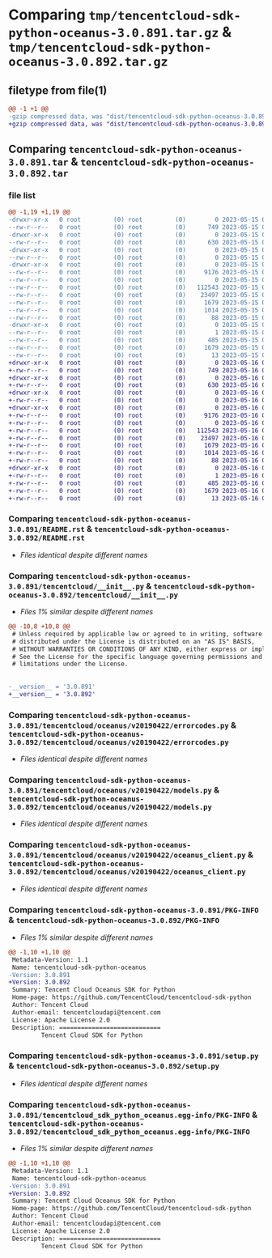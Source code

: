 # Comparing `tmp/tencentcloud-sdk-python-oceanus-3.0.891.tar.gz` & `tmp/tencentcloud-sdk-python-oceanus-3.0.892.tar.gz`

## filetype from file(1)

```diff
@@ -1 +1 @@
-gzip compressed data, was "dist/tencentcloud-sdk-python-oceanus-3.0.891.tar", last modified: Mon May 15 03:57:35 2023, max compression
+gzip compressed data, was "dist/tencentcloud-sdk-python-oceanus-3.0.892.tar", last modified: Tue May 16 00:42:08 2023, max compression
```

## Comparing `tencentcloud-sdk-python-oceanus-3.0.891.tar` & `tencentcloud-sdk-python-oceanus-3.0.892.tar`

### file list

```diff
@@ -1,19 +1,19 @@
-drwxr-xr-x   0 root         (0) root         (0)        0 2023-05-15 03:57:35.000000 tencentcloud-sdk-python-oceanus-3.0.891/
--rw-r--r--   0 root         (0) root         (0)      749 2023-05-15 03:57:34.000000 tencentcloud-sdk-python-oceanus-3.0.891/README.rst
-drwxr-xr-x   0 root         (0) root         (0)        0 2023-05-15 03:57:35.000000 tencentcloud-sdk-python-oceanus-3.0.891/tencentcloud/
--rw-r--r--   0 root         (0) root         (0)      630 2023-05-15 03:57:34.000000 tencentcloud-sdk-python-oceanus-3.0.891/tencentcloud/__init__.py
-drwxr-xr-x   0 root         (0) root         (0)        0 2023-05-15 03:57:35.000000 tencentcloud-sdk-python-oceanus-3.0.891/tencentcloud/oceanus/
--rw-r--r--   0 root         (0) root         (0)        0 2023-05-15 03:57:34.000000 tencentcloud-sdk-python-oceanus-3.0.891/tencentcloud/oceanus/__init__.py
-drwxr-xr-x   0 root         (0) root         (0)        0 2023-05-15 03:57:35.000000 tencentcloud-sdk-python-oceanus-3.0.891/tencentcloud/oceanus/v20190422/
--rw-r--r--   0 root         (0) root         (0)     9176 2023-05-15 03:57:34.000000 tencentcloud-sdk-python-oceanus-3.0.891/tencentcloud/oceanus/v20190422/errorcodes.py
--rw-r--r--   0 root         (0) root         (0)        0 2023-05-15 03:57:34.000000 tencentcloud-sdk-python-oceanus-3.0.891/tencentcloud/oceanus/v20190422/__init__.py
--rw-r--r--   0 root         (0) root         (0)   112543 2023-05-15 03:57:34.000000 tencentcloud-sdk-python-oceanus-3.0.891/tencentcloud/oceanus/v20190422/models.py
--rw-r--r--   0 root         (0) root         (0)    23497 2023-05-15 03:57:34.000000 tencentcloud-sdk-python-oceanus-3.0.891/tencentcloud/oceanus/v20190422/oceanus_client.py
--rw-r--r--   0 root         (0) root         (0)     1679 2023-05-15 03:57:35.000000 tencentcloud-sdk-python-oceanus-3.0.891/PKG-INFO
--rw-r--r--   0 root         (0) root         (0)     1014 2023-05-15 03:57:34.000000 tencentcloud-sdk-python-oceanus-3.0.891/setup.py
--rw-r--r--   0 root         (0) root         (0)       88 2023-05-15 03:57:35.000000 tencentcloud-sdk-python-oceanus-3.0.891/setup.cfg
-drwxr-xr-x   0 root         (0) root         (0)        0 2023-05-15 03:57:35.000000 tencentcloud-sdk-python-oceanus-3.0.891/tencentcloud_sdk_python_oceanus.egg-info/
--rw-r--r--   0 root         (0) root         (0)        1 2023-05-15 03:57:35.000000 tencentcloud-sdk-python-oceanus-3.0.891/tencentcloud_sdk_python_oceanus.egg-info/dependency_links.txt
--rw-r--r--   0 root         (0) root         (0)      485 2023-05-15 03:57:35.000000 tencentcloud-sdk-python-oceanus-3.0.891/tencentcloud_sdk_python_oceanus.egg-info/SOURCES.txt
--rw-r--r--   0 root         (0) root         (0)     1679 2023-05-15 03:57:35.000000 tencentcloud-sdk-python-oceanus-3.0.891/tencentcloud_sdk_python_oceanus.egg-info/PKG-INFO
--rw-r--r--   0 root         (0) root         (0)       13 2023-05-15 03:57:35.000000 tencentcloud-sdk-python-oceanus-3.0.891/tencentcloud_sdk_python_oceanus.egg-info/top_level.txt
+drwxr-xr-x   0 root         (0) root         (0)        0 2023-05-16 00:42:08.000000 tencentcloud-sdk-python-oceanus-3.0.892/
+-rw-r--r--   0 root         (0) root         (0)      749 2023-05-16 00:42:08.000000 tencentcloud-sdk-python-oceanus-3.0.892/README.rst
+drwxr-xr-x   0 root         (0) root         (0)        0 2023-05-16 00:42:08.000000 tencentcloud-sdk-python-oceanus-3.0.892/tencentcloud/
+-rw-r--r--   0 root         (0) root         (0)      630 2023-05-16 00:42:08.000000 tencentcloud-sdk-python-oceanus-3.0.892/tencentcloud/__init__.py
+drwxr-xr-x   0 root         (0) root         (0)        0 2023-05-16 00:42:08.000000 tencentcloud-sdk-python-oceanus-3.0.892/tencentcloud/oceanus/
+-rw-r--r--   0 root         (0) root         (0)        0 2023-05-16 00:42:08.000000 tencentcloud-sdk-python-oceanus-3.0.892/tencentcloud/oceanus/__init__.py
+drwxr-xr-x   0 root         (0) root         (0)        0 2023-05-16 00:42:08.000000 tencentcloud-sdk-python-oceanus-3.0.892/tencentcloud/oceanus/v20190422/
+-rw-r--r--   0 root         (0) root         (0)     9176 2023-05-16 00:42:08.000000 tencentcloud-sdk-python-oceanus-3.0.892/tencentcloud/oceanus/v20190422/errorcodes.py
+-rw-r--r--   0 root         (0) root         (0)        0 2023-05-16 00:42:08.000000 tencentcloud-sdk-python-oceanus-3.0.892/tencentcloud/oceanus/v20190422/__init__.py
+-rw-r--r--   0 root         (0) root         (0)   112543 2023-05-16 00:42:08.000000 tencentcloud-sdk-python-oceanus-3.0.892/tencentcloud/oceanus/v20190422/models.py
+-rw-r--r--   0 root         (0) root         (0)    23497 2023-05-16 00:42:08.000000 tencentcloud-sdk-python-oceanus-3.0.892/tencentcloud/oceanus/v20190422/oceanus_client.py
+-rw-r--r--   0 root         (0) root         (0)     1679 2023-05-16 00:42:08.000000 tencentcloud-sdk-python-oceanus-3.0.892/PKG-INFO
+-rw-r--r--   0 root         (0) root         (0)     1014 2023-05-16 00:42:08.000000 tencentcloud-sdk-python-oceanus-3.0.892/setup.py
+-rw-r--r--   0 root         (0) root         (0)       88 2023-05-16 00:42:08.000000 tencentcloud-sdk-python-oceanus-3.0.892/setup.cfg
+drwxr-xr-x   0 root         (0) root         (0)        0 2023-05-16 00:42:08.000000 tencentcloud-sdk-python-oceanus-3.0.892/tencentcloud_sdk_python_oceanus.egg-info/
+-rw-r--r--   0 root         (0) root         (0)        1 2023-05-16 00:42:08.000000 tencentcloud-sdk-python-oceanus-3.0.892/tencentcloud_sdk_python_oceanus.egg-info/dependency_links.txt
+-rw-r--r--   0 root         (0) root         (0)      485 2023-05-16 00:42:08.000000 tencentcloud-sdk-python-oceanus-3.0.892/tencentcloud_sdk_python_oceanus.egg-info/SOURCES.txt
+-rw-r--r--   0 root         (0) root         (0)     1679 2023-05-16 00:42:08.000000 tencentcloud-sdk-python-oceanus-3.0.892/tencentcloud_sdk_python_oceanus.egg-info/PKG-INFO
+-rw-r--r--   0 root         (0) root         (0)       13 2023-05-16 00:42:08.000000 tencentcloud-sdk-python-oceanus-3.0.892/tencentcloud_sdk_python_oceanus.egg-info/top_level.txt
```

### Comparing `tencentcloud-sdk-python-oceanus-3.0.891/README.rst` & `tencentcloud-sdk-python-oceanus-3.0.892/README.rst`

 * *Files identical despite different names*

### Comparing `tencentcloud-sdk-python-oceanus-3.0.891/tencentcloud/__init__.py` & `tencentcloud-sdk-python-oceanus-3.0.892/tencentcloud/__init__.py`

 * *Files 1% similar despite different names*

```diff
@@ -10,8 +10,8 @@
 # Unless required by applicable law or agreed to in writing, software
 # distributed under the License is distributed on an "AS IS" BASIS,
 # WITHOUT WARRANTIES OR CONDITIONS OF ANY KIND, either express or implied.
 # See the License for the specific language governing permissions and
 # limitations under the License.
 
 
-__version__ = '3.0.891'
+__version__ = '3.0.892'
```

### Comparing `tencentcloud-sdk-python-oceanus-3.0.891/tencentcloud/oceanus/v20190422/errorcodes.py` & `tencentcloud-sdk-python-oceanus-3.0.892/tencentcloud/oceanus/v20190422/errorcodes.py`

 * *Files identical despite different names*

### Comparing `tencentcloud-sdk-python-oceanus-3.0.891/tencentcloud/oceanus/v20190422/models.py` & `tencentcloud-sdk-python-oceanus-3.0.892/tencentcloud/oceanus/v20190422/models.py`

 * *Files identical despite different names*

### Comparing `tencentcloud-sdk-python-oceanus-3.0.891/tencentcloud/oceanus/v20190422/oceanus_client.py` & `tencentcloud-sdk-python-oceanus-3.0.892/tencentcloud/oceanus/v20190422/oceanus_client.py`

 * *Files identical despite different names*

### Comparing `tencentcloud-sdk-python-oceanus-3.0.891/PKG-INFO` & `tencentcloud-sdk-python-oceanus-3.0.892/PKG-INFO`

 * *Files 1% similar despite different names*

```diff
@@ -1,10 +1,10 @@
 Metadata-Version: 1.1
 Name: tencentcloud-sdk-python-oceanus
-Version: 3.0.891
+Version: 3.0.892
 Summary: Tencent Cloud Oceanus SDK for Python
 Home-page: https://github.com/TencentCloud/tencentcloud-sdk-python
 Author: Tencent Cloud
 Author-email: tencentcloudapi@tencent.com
 License: Apache License 2.0
 Description: ============================
         Tencent Cloud SDK for Python
```

### Comparing `tencentcloud-sdk-python-oceanus-3.0.891/setup.py` & `tencentcloud-sdk-python-oceanus-3.0.892/setup.py`

 * *Files identical despite different names*

### Comparing `tencentcloud-sdk-python-oceanus-3.0.891/tencentcloud_sdk_python_oceanus.egg-info/PKG-INFO` & `tencentcloud-sdk-python-oceanus-3.0.892/tencentcloud_sdk_python_oceanus.egg-info/PKG-INFO`

 * *Files 1% similar despite different names*

```diff
@@ -1,10 +1,10 @@
 Metadata-Version: 1.1
 Name: tencentcloud-sdk-python-oceanus
-Version: 3.0.891
+Version: 3.0.892
 Summary: Tencent Cloud Oceanus SDK for Python
 Home-page: https://github.com/TencentCloud/tencentcloud-sdk-python
 Author: Tencent Cloud
 Author-email: tencentcloudapi@tencent.com
 License: Apache License 2.0
 Description: ============================
         Tencent Cloud SDK for Python
```

